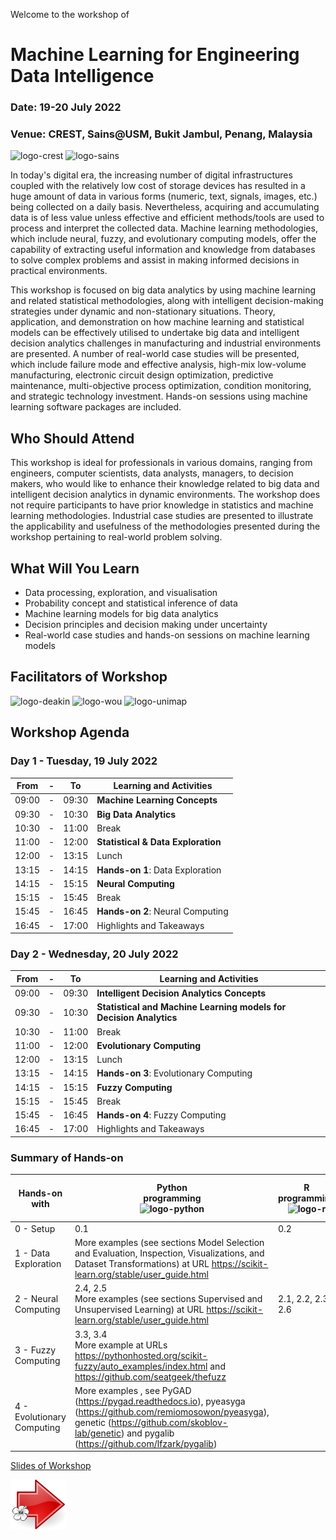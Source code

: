 Welcome to the workshop of 
# Machine Learning for Engineering Data Intelligence

### Date: 19-20 July 2022
### Venue: CREST, Sains@USM, Bukit Jambul, Penang, Malaysia 
![logo-crest](https://user-images.githubusercontent.com/6356054/180654656-1f939115-9ab8-4d69-acbe-696760dfa620.png) ![logo-sains](https://user-images.githubusercontent.com/6356054/180654503-0bff22b7-7179-4a1d-9d04-048626f13c93.jpg)

In today's digital era, the increasing number of digital infrastructures coupled with the relatively low cost of storage devices has resulted in a huge amount of data in various forms (numeric, text, signals, images, etc.) being collected on a daily basis. Nevertheless, acquiring and accumulating data is of less value unless effective and efficient methods/tools are used to process and interpret the collected data.  Machine learning methodologies, which include neural, fuzzy, and evolutionary computing models, offer the capability of extracting useful information and knowledge from databases to solve complex problems and assist in making informed decisions in practical environments.

This workshop is focused on big data analytics by using machine learning and related statistical methodologies, along with intelligent decision-making strategies under dynamic and non-stationary situations.  Theory, application, and demonstration on how machine learning and statistical models can be effectively utilised to undertake big data and intelligent decision analytics challenges in manufacturing and industrial environments are presented.  A number of real-world case studies will be presented, which include failure mode and effective analysis, high-mix low-volume manufacturing, electronic circuit design optimization, predictive maintenance, multi-objective process optimization, condition monitoring, and strategic technology investment.  Hands-on sessions using machine learning software packages are included.

## Who Should Attend

This workshop is ideal for professionals in various domains, ranging from engineers, computer scientists, data analysts, managers, to decision makers, who would like to enhance their knowledge related to big data and intelligent decision analytics in dynamic environments.  The workshop does not require participants to have prior knowledge in statistics and machine learning methodologies.  Industrial case studies are presented to illustrate the applicability and usefulness of the methodologies presented during the workshop pertaining to real-world problem solving.

## What Will You Learn
* Data processing, exploration, and visualisation
* Probability concept and statistical inference of data
* Machine learning models for big data analytics
* Decision principles and decision making under uncertainty
* Real-world case studies and hands-on sessions on machine learning models

## Facilitators of Workshop
![logo-deakin](https://user-images.githubusercontent.com/6356054/180655396-389e1c58-7d9a-4b05-90f1-644f3eb1841a.png) ![logo-wou](https://user-images.githubusercontent.com/6356054/180655403-faf66799-d48b-4632-a8fd-5f3530ca2f3e.png) ![logo-unimap](https://user-images.githubusercontent.com/6356054/180655470-fb2e9a14-704d-4b92-b28b-c74bbd7b8dcc.jpg)


## Workshop Agenda

### Day 1 - Tuesday, 19 July 2022
| From | - | To | Learning and Activities |
|-------|---|-------|---|
| 09:00 | - | 09:30 | **Machine Learning Concepts**  |
| 09:30 | - | 10:30 | **Big Data Analytics** |
| 10:30 | - | 11:00 | Break |
| 11:00 | - | 12:00 | **Statistical & Data Exploration**  |
| 12:00 | - | 13:15 | Lunch |
| 13:15 | - | 14:15 | **Hands-on 1**: Data Exploration  |
| 14:15 | - | 15:15 | **Neural Computing**  |
| 15:15 | - | 15:45 | Break  |
| 15:45 | - | 16:45 | **Hands-on 2**: Neural Computing  |
| 16:45 | - | 17:00 | Highlights and Takeaways  |


### Day 2 - Wednesday, 20 July 2022
| From | - | To | Learning and Activities |
|-------|---|-------|---|
| 09:00 | - | 09:30 | **Intelligent Decision Analytics Concepts**  |
| 09:30 | - | 10:30 | **Statistical and Machine Learning models for Decision Analytics**  |
| 10:30 | - | 11:00 | Break  |
| 11:00 | - | 12:00 | **Evolutionary Computing**  |
| 12:00 | - | 13:15 | Lunch  |
| 13:15 | - | 14:15 | **Hands-on 3**: Evolutionary Computing  |
| 14:15 | - | 15:15 | **Fuzzy Computing**  |
| 15:15 | - | 15:45 | Break  |
| 15:45 | - | 16:45 | **Hands-on 4**: Fuzzy Computing  |
| 16:45 | - | 17:00 | Highlights and Takeaways  |


### Summary of Hands-on
| Hands-on with | Python <br>programming <br> ![logo-python](https://user-images.githubusercontent.com/6356054/180654107-6786b310-de1d-4c0a-80fd-f9bf8b5c820b.png) | R programming <br> ![logo-r](https://user-images.githubusercontent.com/6356054/180654121-19b8ed39-c0d0-4c42-9e9d-501608438134.jpg) | Octave programming <br> ![logo-octave](https://user-images.githubusercontent.com/6356054/180654132-643951e0-7d34-4cad-ae8e-758b01d087a5.jpg) | Java programming <br> ![logo-java](https://user-images.githubusercontent.com/6356054/180654145-7bd163ff-3138-43eb-86c1-bda3c391b74a.png) |
|---------------|--------------------|---------------|--------------------| ---------------- |
| 0 - Setup | 0.1 | 0.2 | 0.3 | 0.4 |
| 1 - Data Exploration | More examples (see sections Model Selection and Evaluation, Inspection, Visualizations, and Dataset Transformations) at URL https://scikit-learn.org/stable/user_guide.html | | 1.1, 1.2, 1.3 | |
| 2 - Neural Computing | 2.4, 2.5 <br> More examples (see sections Supervised and Unsupervised Learning) at URL https://scikit-learn.org/stable/user_guide.html | 2.1, 2.2, 2.3, 2.6 | 2.7 | |
| 3 - Fuzzy Computing | 3.3, 3.4 <br> More example at URLs https://pythonhosted.org/scikit-fuzzy/auto_examples/index.html and https://github.com/seatgeek/thefuzz | | | 3.1, 3.2|
| 4 - Evolutionary Computing | More examples , see PyGAD (https://pygad.readthedocs.io), pyeasyga (https://github.com/remiomosowon/pyeasyga), genetic (https://github.com/skoblov-lab/genetic) and pygalib (https://github.com/lfzark/pygalib) | | 4.1, 4.2 | |


[Slides of Workshop](https://github.com/choojun/2022workshop_ml/files/9175962/2022MachineLearningforEngineeringDataIntelligence.pdf)


[![](https://github.com/choojun/2022workshop_ml/raw/master/webimages/next.png)](https://github.com/choojun/2022workshop_ml/wiki/0.1:-Setup_Python_Tensorflow)
